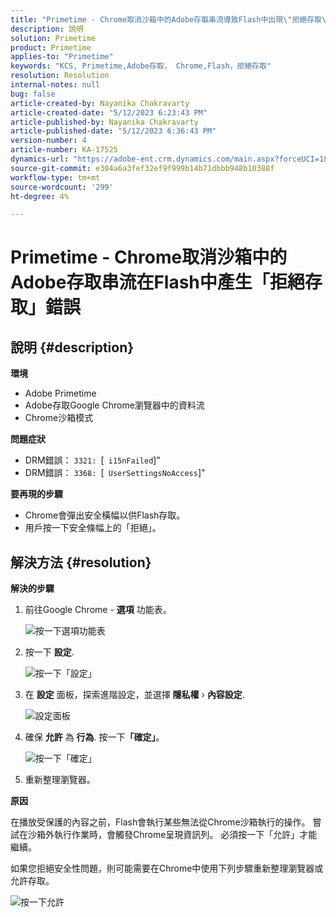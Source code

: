 ```yaml
---
title: "Primetime - Chrome取消沙箱中的Adobe存取串流導致Flash中出現\"拒絕存取\"錯誤"
description: 說明
solution: Primetime
product: Primetime
applies-to: "Primetime"
keywords: "KCS, Primetime,Adobe存取， Chrome,Flash，拒絕存取"
resolution: Resolution
internal-notes: null
bug: false
article-created-by: Nayanika Chakravarty
article-created-date: "5/12/2023 6:23:43 PM"
article-published-by: Nayanika Chakravarty
article-published-date: "5/12/2023 6:36:43 PM"
version-number: 4
article-number: KA-17525
dynamics-url: "https://adobe-ent.crm.dynamics.com/main.aspx?forceUCI=1&pagetype=entityrecord&etn=knowledgearticle&id=3dc20e1f-f2f0-ed11-8849-6045bd006268"
source-git-commit: e304a6a3fef32ef9f999b14b71dbbb948b10388f
workflow-type: tm+mt
source-wordcount: '299'
ht-degree: 4%

---
```


# Primetime - Chrome取消沙箱中的Adobe存取串流在Flash中產生「拒絕存取」錯誤

## 說明 {#description}


<b>環境</b>

- Adobe Primetime
- Adobe存取Google Chrome瀏覽器中的資料流
- Chrome沙箱模式


<b>問題症狀</b>

- DRM錯誤： `3321: `[` i15nFailed`]&quot;
- DRM錯誤： `3368: `[` UserSettingsNoAccess`]&quot;


<b>要再現的步驟</b>

- Chrome會彈出安全橫幅以供Flash存取。
- 用戶按一下安全條幅上的「拒絕」。



## 解決方法 {#resolution}


<b>解決的步驟</b>

1. 前往Google Chrome - <b>選項</b> 功能表。


   ![按一下選項功能表](https://helpx.adobe.com/content/dam/help/en/adobe-access/kb/error-3321/jcr%3acontent/main-pars/procedure/proc_par/step_0/step_par/image/setting_menu.png "按一下選項功能表")
2. 按一下 <b>設定</b>.





   ![按一下「設定」](https://helpx.adobe.com/content/dam/help/en/adobe-access/kb/error-3321/jcr%3acontent/main-pars/procedure/proc_par/step_1/step_par/image/3.jpg "按一下「設定」")
3. 在 <b>設定</b> 面板，探索進階設定，並選擇 <b>隱私權</b> › <b>內容設定</b>.

   ![設定面板](https://helpx.adobe.com/content/dam/help/en/adobe-access/kb/error-3321/jcr%3acontent/main-pars/procedure/proc_par/step_2/step_par/image/5.jpg "設定面板")
4. 確保 <b>允許</b> 為 <b>行為</b>. 按一下<b>「確定」</b>。





   ![按一下「確定」](https://helpx.adobe.com/content/dam/help/en/adobe-access/kb/error-3321/jcr%3acontent/main-pars/procedure/proc_par/step_3/step_par/image/unsandbox_settings.png "按一下「確定」")
5. 重新整理瀏覽器。


<b>原因</b>

在播放受保護的內容之前，Flash會執行某些無法從Chrome沙箱執行的操作。 嘗試在沙箱外執行作業時，會觸發Chrome呈現資訊列。 必須按一下「允許」才能繼續。

如果您拒絕安全性問題，則可能需要在Chrome中使用下列步驟重新整理瀏覽器或允許存取。

![按一下允許](https://helpx.adobe.com/content/dam/help/en/adobe-access/kb/error-3321/jcr%3acontent/main-pars/image/chrome_infobar.png "按一下允許")
